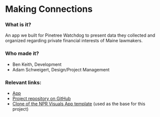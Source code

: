 # Making Connections

### What is it?

An app we built for Pinetree Watchdog to present data they collected and organized regarding private financial interests of Maine lawmakers.

### Who made it?

- Ben Keith, Development
- Adam Schweigert, Design/Project Management

### Relevant links:

 - [App](http://apps.pinetreewatchdog.org/maine-legislature/)
 - [Project repository on GitHub](https://github.com/INN/maine-legislature)
 - [Clone of the NPR Visuals App template](https://github.com/INN/app-template) (used as the base for this project)